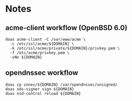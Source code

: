 # Notes

## acme-client workflow (OpenBSD 6.0)
    doas acme-client -C /var/www/acme \
      -c /etc/ssl/acme/${DOMAIN} \
      -k /etc/ssl/acme/private/${DOMAIN}/privkey.pem \
      -f /etc/acme/privkey.pem \
      -vNn ${DOMAIN}

## opendnssec workflow
    doas cp zones/${DOMAIN} /var/opendnssec/unsigned/
    doas ods-signer sign ${DOMAIN}
    doas nsd-control reload ${DOMAIN}

